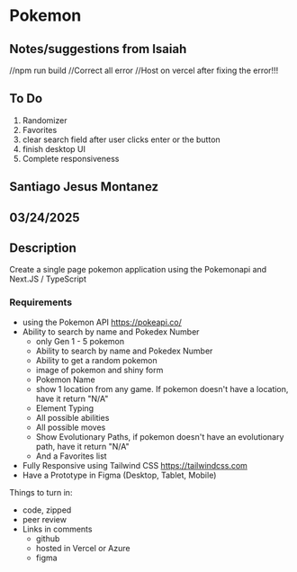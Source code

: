 # Pokemon

## Notes/suggestions from Isaiah

//npm run build
//Correct all error
//Host on vercel after fixing the error!!!

## To Do

1. Randomizer
2. Favorites
3. clear search field after user clicks enter or the button
4. finish desktop UI
5. Complete responsiveness

## Santiago Jesus Montanez

## 03/24/2025

## Description

Create a single page pokemon application using the Pokemonapi and Next.JS / TypeScript

### Requirements

- using the Pokemon API https://pokeapi.co/
- Ability to search by name and Pokedex Number
  - only Gen 1 - 5 pokemon
  - Ability to search by name and Pokedex Number
  - Ability to get a random pokemon
  - image of pokemon and shiny form
  - Pokemon Name
  - show 1 location from any game. If pokemon doesn't have a location, have it return "N/A"
  - Element Typing
  - All possible abilities
  - All possible moves
  - Show Evolutionary Paths, if pokemon doesn't have an evolutionary path, have it return "N/A"
  - And a Favorites list
- Fully Responsive using Tailwind CSS https://tailwindcss.com
- Have a Prototype in Figma (Desktop, Tablet, Mobile)

Things to turn in:

- code, zipped
- peer review
- Links in comments
  - github
  - hosted in Vercel or Azure
  - figma
